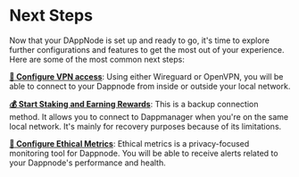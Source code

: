 # Next Steps

Now that your DAppNode is set up and ready to go, it's time to explore further configurations and features to get the most out of your experience. Here are some of the most common next steps:

[**🔐 Configure VPN access**](/docs/user/access-your-dappnode/vpn): Using either Wireguard or OpenVPN, you will be able to connect  to your Dappnode from inside or outside your local network.

[**💰 Start Staking and Earning Rewards**](/docs/user/staking/overview.md): This is a backup connection method. It allows you to connect to Dappmanager when you're on the same local network. It's mainly for recovery purposes because of its limitations.

[**🔔 Configure Ethical Metrics**](docs/user/ethical-metrics/overview.md): Ethical metrics is a privacy-focused monitoring tool for Dappnode. You will be able to receive alerts related to your Dappnode's performance and health.
